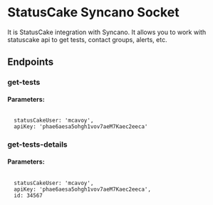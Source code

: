 # StatusCake Syncano Socket

It is StatusCake integration with Syncano. It allows you to work with statuscake api to get tests, contact groups, alerts, etc.

## Endpoints

### get-tests

#### Parameters:
```

  statusCakeUser: 'mcavoy',
  apiKey: 'phae6aesa5ohgh1vov7aeM7Kaec2eeca'
```


### get-tests-details

#### Parameters:
```

  statusCakeUser: 'mcavoy',
  apiKey: 'phae6aesa5ohgh1vov7aeM7Kaec2eeca',
  id: 34567
```

